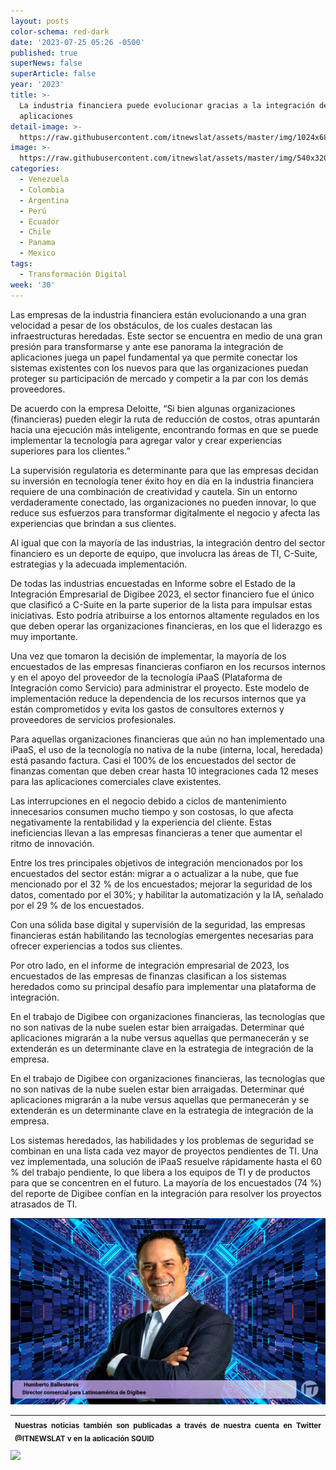```yaml
---
layout: posts
color-schema: red-dark
date: '2023-07-25 05:26 -0500'
published: true
superNews: false
superArticle: false
year: '2023'
title: >-
  La industria financiera puede evolucionar gracias a la integración de
  aplicaciones
detail-image: >-
  https://raw.githubusercontent.com/itnewslat/assets/master/img/1024x680/Humberto-Ballesteros-g.jpg
image: >-
  https://raw.githubusercontent.com/itnewslat/assets/master/img/540x320/Humberto-Ballesteros-p.jpg
categories:
  - Venezuela
  - Colombia
  - Argentina
  - Perú
  - Ecuador
  - Chile
  - Panama
  - Mexico
tags:
  - Transformación Digital
week: '30'
---
```

Las empresas de la industria financiera están evolucionando a una gran velocidad a pesar de los obstáculos, de los cuales destacan las infraestructuras heredadas. Este sector se encuentra en medio de una gran presión para transformarse y ante ese panorama la integración de aplicaciones juega un papel fundamental ya que permite conectar los sistemas existentes con los nuevos para que las organizaciones puedan proteger su participación de mercado y competir a la par con los demás proveedores. 

De acuerdo con la empresa Deloitte, “Si bien algunas organizaciones (financieras) pueden elegir la ruta de reducción de costos, otras apuntarán hacia una ejecución más inteligente, encontrando formas en que se puede implementar la tecnología para agregar valor y crear experiencias superiores para los clientes.” 

La supervisión regulatoria es determinante para que las empresas decidan su inversión en tecnología tener éxito hoy en día en la industria financiera requiere de una combinación de creatividad y cautela. Sin un entorno verdaderamente conectado, las organizaciones no pueden innovar, lo que reduce sus esfuerzos para transformar digitalmente el negocio y afecta las experiencias que brindan a sus clientes.

Al igual que con la mayoría de las industrias, la integración dentro del sector financiero es un deporte de equipo, que involucra las áreas de TI, C-Suite, estrategias y la adecuada implementación. 

De todas las industrias encuestadas en Informe sobre el Estado de la Integración Empresarial de Digibee 2023, el sector financiero fue el único que clasificó a C-Suite en la parte superior de la lista para impulsar estas iniciativas. Esto podría atribuirse a los entornos altamente regulados en los que deben operar las organizaciones financieras, en los que el liderazgo es muy importante. 

Una vez que tomaron la decisión de implementar, la mayoría de los encuestados de las empresas financieras confiaron en los recursos internos y en el apoyo del proveedor de la  tecnología iPaaS (Plataforma de Integración como Servicio) para administrar el proyecto. Este modelo de implementación reduce la dependencia de los recursos internos que ya están comprometidos y evita los gastos de consultores externos y proveedores de servicios profesionales.

Para aquellas organizaciones financieras que aún no han implementado una iPaaS, el uso de la tecnología no nativa de la nube (interna, local, heredada) está pasando factura. Casi el 100% de los encuestados del sector de finanzas comentan que deben crear hasta 10 integraciones cada 12 meses para las aplicaciones comerciales clave existentes. 

Las interrupciones en el negocio debido a ciclos de mantenimiento innecesarios consumen mucho tiempo y son costosas, lo que afecta negativamente la rentabilidad y la experiencia del cliente. Estas ineficiencias llevan a las empresas financieras a tener que aumentar el ritmo de innovación.

Entre los tres principales objetivos de integración mencionados por los encuestados del sector están: migrar a o actualizar a la nube, que fue mencionado por el 32 % de los encuestados; mejorar la seguridad de los datos, comentado por el 30%; y habilitar la automatización y la IA, señalado por el 29 % de los encuestados.  

Con una sólida base digital y supervisión de la seguridad, las empresas financieras están habilitando las tecnologías emergentes necesarias para ofrecer experiencias a todos sus clientes. 

Por otro lado, en el informe de integración empresarial de 2023, los encuestados de las empresas de finanzas clasifican a los sistemas heredados como su principal desafío para implementar una plataforma de integración. 

En el trabajo de Digibee con organizaciones financieras, las tecnologías que no son nativas de la nube suelen estar bien arraigadas. Determinar qué aplicaciones migrarán a la nube versus aquellas que permanecerán y se extenderán es un determinante clave en la estrategia de integración de la empresa. 

En el trabajo de Digibee con organizaciones financieras, las tecnologías que no son nativas de la nube suelen estar bien arraigadas. Determinar qué aplicaciones migrarán a la nube versus aquellas que permanecerán y se extenderán es un determinante clave en la estrategia de integración de la empresa.

Los sistemas heredados, las habilidades y los problemas de seguridad se combinan en una lista cada vez mayor de proyectos pendientes de TI. Una vez implementada, una solución de iPaaS resuelve rápidamente hasta el 60 % del trabajo pendiente, lo que libera a los equipos de TI y de productos para que se concentren en el futuro. La mayoría de los encuestados (74 %) del reporte de Digibee confían en la integración para resolver los proyectos atrasados de TI.

![](https://raw.githubusercontent.com/itnewslat/assets/master/img/540x320/Humberto-Ballesteros-p.jpg)

<table style="height: 42px;" width="569">
<tbody>
<tr>
<td style="text-align: justify;"><sub><strong>Nuestras noticias también son publicadas a través de nuestra cuenta en Twitter <a href="https://twitter.com/itnewslat?lang=es">@ITNEWSLAT</a> y en la aplicación <a href="https://squidapp.co/en/">SQUID</a></strong></sub></td>
</tr>
</tbody>
</table>
<img src="https://tracker.metricool.com/c3po.jpg?hash=56f88a41e39ab42c063cc51676587a04"/>